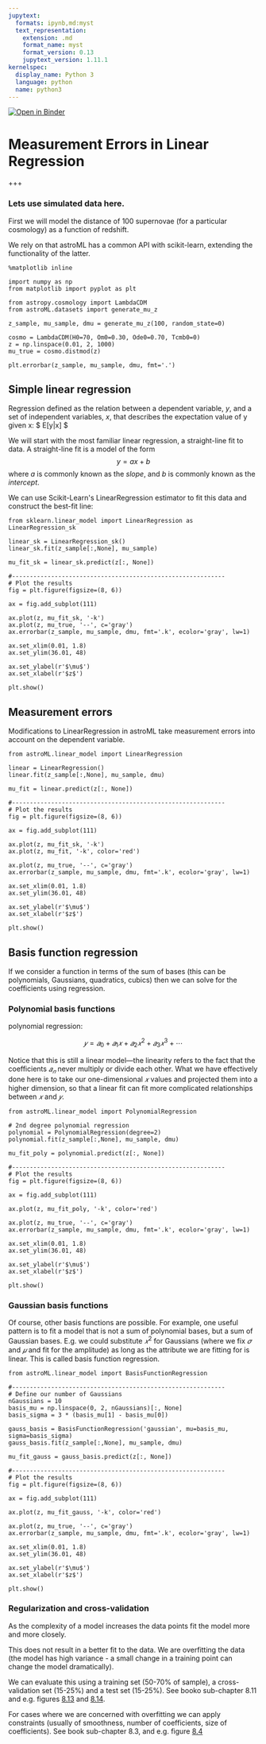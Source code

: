 ```yaml
---
jupytext:
  formats: ipynb,md:myst
  text_representation:
    extension: .md
    format_name: myst
    format_version: 0.13
    jupytext_version: 1.11.1
kernelspec:
  display_name: Python 3
  language: python
  name: python3
---
```


[![Open in Binder](https://mybinder.org/badge_logo.svg)](https://mybinder.org/v2/gh/bsipocz/astroML-notebooks/notebooks?filepath=chapter8/astroml_regression_example.ipynb)


# Measurement Errors in Linear Regression

+++

### Lets use simulated data here. 
First we will model the distance of 100 supernovae (for a particular cosmology) as a function of redshift.

We rely on that astroML has a common API with scikit-learn, extending the functionality of the latter.

```{code-cell} ipython3
%matplotlib inline

import numpy as np
from matplotlib import pyplot as plt
```

```{code-cell} ipython3
from astropy.cosmology import LambdaCDM
from astroML.datasets import generate_mu_z

z_sample, mu_sample, dmu = generate_mu_z(100, random_state=0)

cosmo = LambdaCDM(H0=70, Om0=0.30, Ode0=0.70, Tcmb0=0)
z = np.linspace(0.01, 2, 1000)
mu_true = cosmo.distmod(z)

plt.errorbar(z_sample, mu_sample, dmu, fmt='.')
```

## Simple linear regression

Regression defined as the relation between a dependent variable, $y$, and a set of independent variables, $x$, 
that describes the expectation value of y given x: $ E[y|x] $

We will start with the most familiar linear regression, a straight-line fit to data.
A straight-line fit is a model of the form
$$
y = ax + b
$$
where $a$ is commonly known as the *slope*, and $b$ is commonly known as the *intercept*.

We can use Scikit-Learn's LinearRegression estimator to fit this data and construct the best-fit line:

```{code-cell} ipython3
from sklearn.linear_model import LinearRegression as LinearRegression_sk 

linear_sk = LinearRegression_sk()
linear_sk.fit(z_sample[:,None], mu_sample)

mu_fit_sk = linear_sk.predict(z[:, None])

#------------------------------------------------------------
# Plot the results
fig = plt.figure(figsize=(8, 6))

ax = fig.add_subplot(111)

ax.plot(z, mu_fit_sk, '-k')
ax.plot(z, mu_true, '--', c='gray')
ax.errorbar(z_sample, mu_sample, dmu, fmt='.k', ecolor='gray', lw=1)

ax.set_xlim(0.01, 1.8)
ax.set_ylim(36.01, 48)

ax.set_ylabel(r'$\mu$')
ax.set_xlabel(r'$z$')

plt.show()
```

## Measurement errors

Modifications to LinearRegression in astroML take measurement errors into account on the dependent variable.

```{code-cell} ipython3
from astroML.linear_model import LinearRegression

linear = LinearRegression()
linear.fit(z_sample[:,None], mu_sample, dmu)

mu_fit = linear.predict(z[:, None])

#------------------------------------------------------------
# Plot the results
fig = plt.figure(figsize=(8, 6))

ax = fig.add_subplot(111)

ax.plot(z, mu_fit_sk, '-k')
ax.plot(z, mu_fit, '-k', color='red')

ax.plot(z, mu_true, '--', c='gray')
ax.errorbar(z_sample, mu_sample, dmu, fmt='.k', ecolor='gray', lw=1)

ax.set_xlim(0.01, 1.8)
ax.set_ylim(36.01, 48)

ax.set_ylabel(r'$\mu$')
ax.set_xlabel(r'$z$')

plt.show()
```

## Basis function regression

If we consider a function in terms of the sum of bases (this can be polynomials, Gaussians, quadratics, cubics) then we can solve for the coefficients using regression. 

### Polynomial basis functions

polynomial regression: 

$$𝑦=𝑎_0+𝑎_1𝑥+𝑎_2𝑥^2+𝑎_3𝑥^3+⋯$$

Notice that this is still a linear model—the linearity refers to the fact that the coefficients $𝑎_𝑛$ never multiply or divide each other. What we have effectively done here is to take our one-dimensional $𝑥$ values and projected them into a higher dimension, so that a linear fit can fit more complicated relationships between $𝑥$ and $𝑦$.

```{code-cell} ipython3
from astroML.linear_model import PolynomialRegression

# 2nd degree polynomial regression
polynomial = PolynomialRegression(degree=2)
polynomial.fit(z_sample[:,None], mu_sample, dmu)

mu_fit_poly = polynomial.predict(z[:, None])

#------------------------------------------------------------
# Plot the results
fig = plt.figure(figsize=(8, 6))

ax = fig.add_subplot(111)

ax.plot(z, mu_fit_poly, '-k', color='red')

ax.plot(z, mu_true, '--', c='gray')
ax.errorbar(z_sample, mu_sample, dmu, fmt='.k', ecolor='gray', lw=1)

ax.set_xlim(0.01, 1.8)
ax.set_ylim(36.01, 48)

ax.set_ylabel(r'$\mu$')
ax.set_xlabel(r'$z$')

plt.show()
```

### Gaussian basis functions

Of course, other basis functions are possible.
For example, one useful pattern is to fit a model that is not a sum of polynomial bases, but a sum of Gaussian bases. E.g. we could substitute $𝑥^2$ for Gaussians (where we fix $𝜎$ and $𝜇$ and fit for the amplitude) as long as the attribute we are fitting for is linear. This is called basis function regression.

```{code-cell} ipython3
from astroML.linear_model import BasisFunctionRegression

#------------------------------------------------------------
# Define our number of Gaussians
nGaussians = 10
basis_mu = np.linspace(0, 2, nGaussians)[:, None]
basis_sigma = 3 * (basis_mu[1] - basis_mu[0])

gauss_basis = BasisFunctionRegression('gaussian', mu=basis_mu, sigma=basis_sigma)
gauss_basis.fit(z_sample[:,None], mu_sample, dmu)

mu_fit_gauss = gauss_basis.predict(z[:, None])

#------------------------------------------------------------
# Plot the results
fig = plt.figure(figsize=(8, 6))

ax = fig.add_subplot(111)

ax.plot(z, mu_fit_gauss, '-k', color='red')

ax.plot(z, mu_true, '--', c='gray')
ax.errorbar(z_sample, mu_sample, dmu, fmt='.k', ecolor='gray', lw=1)

ax.set_xlim(0.01, 1.8)
ax.set_ylim(36.01, 48)

ax.set_ylabel(r'$\mu$')
ax.set_xlabel(r'$z$')

plt.show()
```

### Regularization and cross-validation

As the complexity of a model increases the data points fit the model more and more closely.

This does not result in a better fit to the data. We are overfitting the data (the model has high variance - a small change in a training point can change the model dramatically).

We can evaluate this using a training set (50-70% of sample), a cross-validation set (15-25%) and a test set (15-25%). See booko sub-chapter 8.11 and e.g. figures [8.13](http://www.astroml.org/book_figures/chapter8/fig_cross_val_B.html) and [8.14](http://www.astroml.org/book_figures/chapter8/fig_cross_val_C.html).

For cases where we are concerned with overfitting we can apply constraints (usually of smoothness, number of coefficients, size of coefficients). See book sub-chapter 8.3, and e.g. figure [8.4](http://www.astroml.org/book_figures/chapter8/fig_rbf_ridge_mu_z.html)
